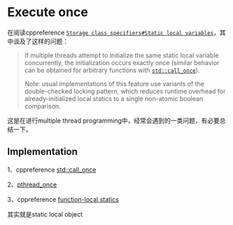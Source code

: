 # Execute once

在阅读cppreference [`Storage class specifiers#Static local variables`](https://en.cppreference.com/w/cpp/language/storage_duration#Static_local_variables)，其中谈及了这样的问题：

> If multiple threads attempt to initialize the same static local variable concurrently, the initialization occurs exactly once (similar behavior can be obtained for arbitrary functions with [`std::call_once`](https://en.cppreference.com/w/cpp/thread/call_once)).
>
> Note: usual implementations of this feature use variants of the double-checked locking pattern, which reduces runtime overhead for already-initialized local statics to a single non-atomic boolean comparison.

这是在进行multiple thread programming中，经常会遇到的一类问题，有必要总结一下。

## Implementation

1、cppreference [std::call_once](https://en.cppreference.com/w/cpp/thread/call_once)

2、[pthread_once](https://pubs.opengroup.org/onlinepubs/9699919799/functions/pthread_once.html) 

3、cppreference [function-local statics](https://en.cppreference.com/w/cpp/language/storage_duration#Static_local_variables) 

其实就是static local object